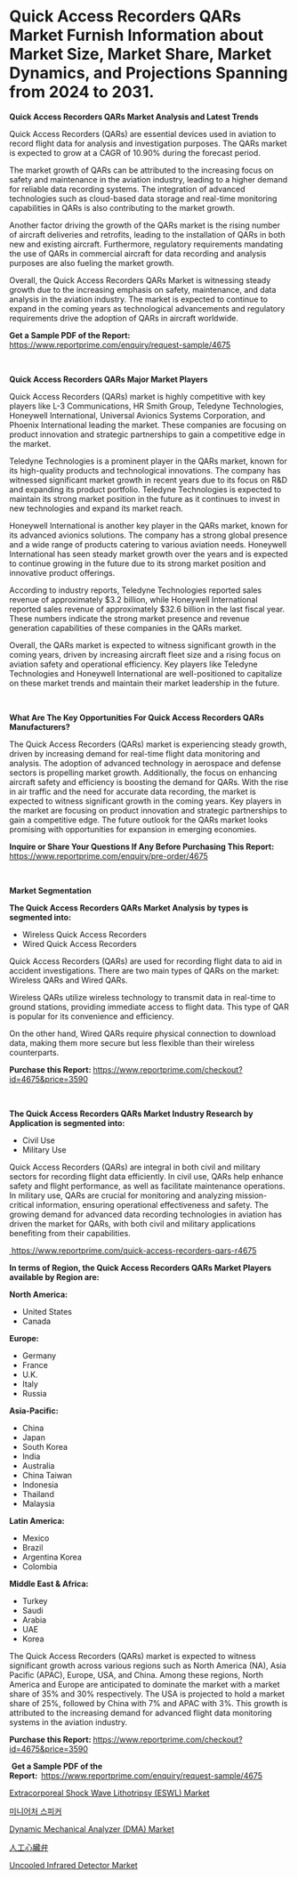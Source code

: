 <p><h1>Quick Access Recorders QARs Market Furnish Information about Market Size, Market Share, Market Dynamics, and Projections Spanning from 2024 to 2031.</h1></p><p><strong>Quick Access Recorders QARs Market Analysis and Latest Trends</strong></p>
<p><p>Quick Access Recorders (QARs) are essential devices used in aviation to record flight data for analysis and investigation purposes. The QARs market is expected to grow at a CAGR of 10.90% during the forecast period. </p><p>The market growth of QARs can be attributed to the increasing focus on safety and maintenance in the aviation industry, leading to a higher demand for reliable data recording systems. The integration of advanced technologies such as cloud-based data storage and real-time monitoring capabilities in QARs is also contributing to the market growth. </p><p>Another factor driving the growth of the QARs market is the rising number of aircraft deliveries and retrofits, leading to the installation of QARs in both new and existing aircraft. Furthermore, regulatory requirements mandating the use of QARs in commercial aircraft for data recording and analysis purposes are also fueling the market growth.</p><p>Overall, the Quick Access Recorders QARs Market is witnessing steady growth due to the increasing emphasis on safety, maintenance, and data analysis in the aviation industry. The market is expected to continue to expand in the coming years as technological advancements and regulatory requirements drive the adoption of QARs in aircraft worldwide.</p></p>
<p><strong>Get a Sample PDF of the Report:&nbsp;</strong> <a href="https://www.reportprime.com/enquiry/request-sample/4675">https://www.reportprime.com/enquiry/request-sample/4675</a></p>
<p>&nbsp;</p>
<p><strong>Quick Access Recorders QARs Major Market Players</strong></p>
<p><p>Quick Access Recorders (QARs) market is highly competitive with key players like L-3 Communications, HR Smith Group, Teledyne Technologies, Honeywell International, Universal Avionics Systems Corporation, and Phoenix International leading the market. These companies are focusing on product innovation and strategic partnerships to gain a competitive edge in the market.</p><p>Teledyne Technologies is a prominent player in the QARs market, known for its high-quality products and technological innovations. The company has witnessed significant market growth in recent years due to its focus on R&D and expanding its product portfolio. Teledyne Technologies is expected to maintain its strong market position in the future as it continues to invest in new technologies and expand its market reach.</p><p>Honeywell International is another key player in the QARs market, known for its advanced avionics solutions. The company has a strong global presence and a wide range of products catering to various aviation needs. Honeywell International has seen steady market growth over the years and is expected to continue growing in the future due to its strong market position and innovative product offerings.</p><p>According to industry reports, Teledyne Technologies reported sales revenue of approximately $3.2 billion, while Honeywell International reported sales revenue of approximately $32.6 billion in the last fiscal year. These numbers indicate the strong market presence and revenue generation capabilities of these companies in the QARs market.</p><p>Overall, the QARs market is expected to witness significant growth in the coming years, driven by increasing aircraft fleet size and a rising focus on aviation safety and operational efficiency. Key players like Teledyne Technologies and Honeywell International are well-positioned to capitalize on these market trends and maintain their market leadership in the future.</p></p>
<p>&nbsp;</p>
<p><strong>What Are The Key Opportunities For Quick Access Recorders QARs Manufacturers?</strong></p>
<p><p>The Quick Access Recorders (QARs) market is experiencing steady growth, driven by increasing demand for real-time flight data monitoring and analysis. The adoption of advanced technology in aerospace and defense sectors is propelling market growth. Additionally, the focus on enhancing aircraft safety and efficiency is boosting the demand for QARs. With the rise in air traffic and the need for accurate data recording, the market is expected to witness significant growth in the coming years. Key players in the market are focusing on product innovation and strategic partnerships to gain a competitive edge. The future outlook for the QARs market looks promising with opportunities for expansion in emerging economies.</p></p>
<p><strong>Inquire or Share Your Questions If Any Before Purchasing This Report:</strong> <a href="https://www.reportprime.com/enquiry/pre-order/4675">https://www.reportprime.com/enquiry/pre-order/4675</a></p>
<p>&nbsp;</p>
<p><strong>Market Segmentation</strong></p>
<p><strong>The Quick Access Recorders QARs Market Analysis by types is segmented into:</strong></p>
<p><ul><li>Wireless Quick Access Recorders</li><li>Wired Quick Access Recorders</li></ul></p>
<p><p>Quick Access Recorders (QARs) are used for recording flight data to aid in accident investigations. There are two main types of QARs on the market: Wireless QARs and Wired QARs. </p><p>Wireless QARs utilize wireless technology to transmit data in real-time to ground stations, providing immediate access to flight data. This type of QAR is popular for its convenience and efficiency.</p><p>On the other hand, Wired QARs require physical connection to download data, making them more secure but less flexible than their wireless counterparts.</p></p>
<p><strong>Purchase this Report:&nbsp;</strong><a href="https://www.reportprime.com/checkout?id=4675&price=3590">https://www.reportprime.com/checkout?id=4675&price=3590</a></p>
<p>&nbsp;</p>
<p><strong>The Quick Access Recorders QARs Market Industry Research by Application is segmented into:</strong></p>
<p><ul><li>Civil Use</li><li>Military Use</li></ul></p>
<p><p>Quick Access Recorders (QARs) are integral in both civil and military sectors for recording flight data efficiently. In civil use, QARs help enhance safety and flight performance, as well as facilitate maintenance operations. In military use, QARs are crucial for monitoring and analyzing mission-critical information, ensuring operational effectiveness and safety. The growing demand for advanced data recording technologies in aviation has driven the market for QARs, with both civil and military applications benefiting from their capabilities.</p></p>
<p><a href="https://www.reportprime.com/quick-access-recorders-qars-r4675">&nbsp;https://www.reportprime.com/quick-access-recorders-qars-r4675</a></p>
<p><strong>In terms of Region, the Quick Access Recorders QARs Market Players available by Region are:</strong></p>
<p>
    <p> <strong> North America: </strong>
        <ul>
            <li>United States</li>
            <li>Canada</li>
        </ul>
        </p> 
    <p> <strong> Europe: </strong>
        <ul>
            <li>Germany</li>
            <li>France</li>
            <li>U.K.</li>
            <li>Italy</li>
            <li>Russia</li>
        </ul>
        </p> 
    <p> <strong> Asia-Pacific: </strong>
        <ul>
            <li>China</li>
            <li>Japan</li>
            <li>South Korea</li>
            <li>India</li>
            <li>Australia</li>
            <li>China Taiwan</li>
            <li>Indonesia</li>
            <li>Thailand</li>
            <li>Malaysia</li>
        </ul>
        </p> 
    <p> <strong> Latin America: </strong>
        <ul>
            <li>Mexico</li>
            <li>Brazil</li>
            <li>Argentina Korea</li>
            <li>Colombia</li>
        </ul>
        </p> 
    <p> <strong> Middle East & Africa: </strong>
        <ul>
            <li>Turkey</li>
            <li>Saudi</li>
            <li>Arabia</li>
            <li>UAE</li>
            <li>Korea</li>
        </ul>
    </p>
    </p>
<p><p>The Quick Access Recorders (QARs) market is expected to witness significant growth across various regions such as North America (NA), Asia Pacific (APAC), Europe, USA, and China. Among these regions, North America and Europe are anticipated to dominate the market with a market share of 35% and 30% respectively. The USA is projected to hold a market share of 25%, followed by China with 7% and APAC with 3%. This growth is attributed to the increasing demand for advanced flight data monitoring systems in the aviation industry.</p></p>
<p><strong>Purchase this Report: </strong><a href="https://www.reportprime.com/checkout?id=4675&price=3590">https://www.reportprime.com/checkout?id=4675&price=3590</a></p>
<p>&nbsp;<strong>Get a Sample PDF of the Report:&nbsp;&nbsp;</strong><a href="https://www.reportprime.com/enquiry/request-sample/4675">https://www.reportprime.com/enquiry/request-sample/4675</a></p>
<p><strong></strong></p>
<p><p><a href="https://issuu.com/reportprime-2/docs/extracorporeal-shock-wave-lithotripsy-eswl-market-">Extracorporeal Shock Wave Lithotripsy (ESWL) Market</a></p><p><a href="https://github.com/hxzi07639916/Market-Research-Report-List-3/blob/main/504459658248.md">미니어처 스피커</a></p><p><a href="https://issuu.com/reportprime-2/docs/dynamic-mechanical-analyzer-dma-market-size-2030.p">Dynamic Mechanical Analyzer (DMA) Market</a></p><p><a href="https://github.com/ihabdkwlxs948/Market-Research-Report-List-3/blob/main/376095147355.md">人工心臓弁</a></p><p><a href="https://github.com/mabutironaldo/Market-Research-Report-List-5/blob/main/uncooled-infrared-detector-market.md">Uncooled Infrared Detector Market</a></p></p>